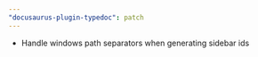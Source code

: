 ```yaml
---
"docusaurus-plugin-typedoc": patch
---
```


- Handle windows path separators when generating sidebar ids
